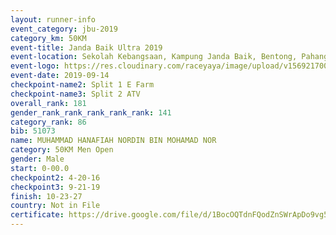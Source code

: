 ```yaml
---
layout: runner-info 
event_category: jbu-2019 
category_km: 50KM 
event-title: Janda Baik Ultra 2019 
event-location: Sekolah Kebangsaan, Kampung Janda Baik, Bentong, Pahang, Malaysia 
event-logo: https://res.cloudinary.com/raceyaya/image/upload/v1569217009/logo/janda-baik_vch1pc.jpg 
event-date: 2019-09-14 
checkpoint-name2: Split 1 E Farm 
checkpoint-name3: Split 2 ATV 
overall_rank: 181
gender_rank_rank_rank_rank_rank: 141
category_rank: 86
bib: 51073
name: MUHAMMAD HANAFIAH NORDIN BIN MOHAMAD NOR
category: 50KM Men Open
gender: Male
start: 0-00.0
checkpoint2: 4-20-16
checkpoint3: 9-21-19
finish: 10-23-27
country: Not in File
certificate: https://drive.google.com/file/d/1BocOQTdnFQodZnSWrApDo9vg5rvxIyMM/view?usp=sharing
---
```

